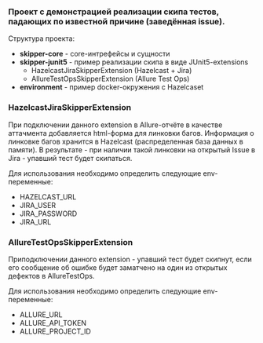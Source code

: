 ### Проект с демонстрацией реализации скипа тестов, падающих по известной причине (заведённая issue).

Структура проекта:

* **skipper-core** - core-интрефейсы и сущности
* **skipper-junit5** - пример реализации скипа в виде JUnit5-extensions
  * HazelcastJiraSkipperExtension (Hazelcast + Jira)
  * AllureTestOpsSkipperExtension (Allure Test Ops)  
* **environment** - пример docker-окружения с Hazelcaset

### HazelcastJiraSkipperExtension
При подключении данного extension в Allure-отчёте в качестве аттачмента добавляется html-форма для линковки багов. Информация о линковке багов хранится в Hazelcast (распределенная база данных в памяти). В результате - при наличии такой линковки на открытый Issue в Jirа - упавший тест будет скипаться.

Для использования необходимо определить следующие env-переменные:
* HAZELCAST_URL
* JIRA_USER
* JIRA_PASSWORD
* JIRA_URL

### AllureTestOpsSkipperExtension
Приподключении данного extension - упавший тест будет скипнут, если его сообщение об ошибке будет заматчено на один из открытых дефектов в AllureTestOps.

Для использования необходимо определить следующие env-переменные:
* ALLURE_URL
* ALLURE_API_TOKEN
* ALLURE_PROJECT_ID
